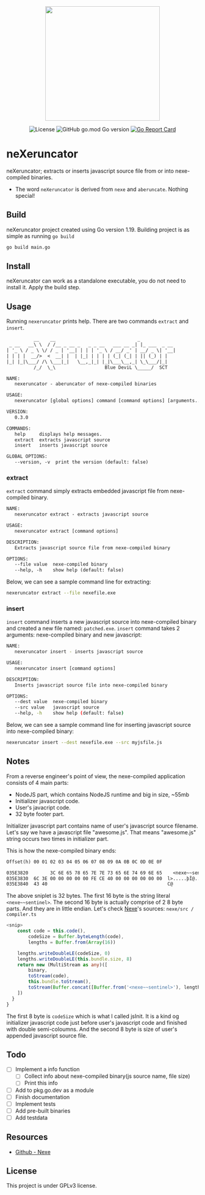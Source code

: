 <div align="center"><img src="https://user-images.githubusercontent.com/10853207/209234630-b29fbaaa-536b-4899-8eda-3a42a2d73023.png" width=300></div>

<p align="center"></p>

<div align="center">

![License](https://img.shields.io/badge/license-GPLv3-green)
![GitHub go.mod Go version](https://img.shields.io/github/go-mod/go-version/blue-devil/nexeruncator)
[![Go Report Card](https://goreportcard.com/badge/github.com/blue-devil/nexeruncator)](https://goreportcard.com/report/github.com/blue-devil/nexeruncator)

</div>

# neXeruncator

neXeruncator; extracts or inserts javascript source file from or into nexe-compiled binaries.

* The word `neXeruncator` is derived from `nexe` and `aberuncate`. Nothing special!

## Build

neXeruncator project created using Go version 1.19.
Building project is as simple as running `go build`

```bash
go build main.go
```

## Install

neXeruncator can work as a standalone executable, you do not need to install it.
Apply the build step.

## Usage

Running `nexeruncator` prints help. There are two commands `extract` and `insert`.

```txt
          __    __                              _
 _ __   __\ \  / /__ _ __ _   _ _ __   ___ __ _| |_ ___  _ __
| '_ \ / _ \ \/ / _ | '__| | | | '_ \ / __/ _' | __/ _ \| '__|
| | | |  __/>  <  __| |  | |_| | | | | (_| (_| | || (_) | |
|_| |_|\___/ /\ \___|_|   \__,_|_| |_|\___\__,_| \_\___/|_|
          /_/  \_\                  Blue DeviL \_____/  SCT

NAME:
   nexeruncator - aberuncator of nexe-compiled binaries

USAGE:
   nexeruncator [global options] command [command options] [arguments...]

VERSION:
   0.3.0

COMMANDS:
   help     displays help messages.
   extract  extracts javascript source
   insert   inserts javascript source

GLOBAL OPTIONS:
   --version, -v  print the version (default: false)
```

### extract

`extract` command simply extracts embedded javascript file from nexe-compiled
binary.

```txt
NAME:
   nexeruncator extract - extracts javascript source

USAGE:
   nexeruncator extract [command options]

DESCRIPTION:
   Extracts javascript source file from nexe-compiled binary

OPTIONS:
   --file value  nexe-compiled binary
   --help, -h    show help (default: false)
```

Below, we can see a sample command line for extracting:

```bash
nexeruncator extract --file nexefile.exe
```

### insert

`insert` command inserts a new javascript source into nexe-compiled binary and
created a new file named: `patched.exe`. `insert` command takes 2 arguments:
nexe-compiled binary and new javascript:

```bash
NAME:
   nexeruncator insert - inserts javascript source

USAGE:
   nexeruncator insert [command options]

DESCRIPTION:
   Inserts javascript source file into nexe-compiled binary

OPTIONS:
   --dest value  nexe-compiled binary
   --src value   javascript source
   --help, -h    show help (default: false)
```

Below, we can see a sample command line for inserting javascript source into
nexe-compiled binary:

```bash
nexeruncator insert --dest nexefile.exe --src myjsfile.js
```

## Notes

From a reverse engineer's point of view, the nexe-compiled application consists of 4 main parts:

* NodeJS part, which contains NodeJS runtime and big in size, ~55mb
* Initializer javascript code.
* User's javacript code.
* 32 byte footer part.

Initializer javascript part contains name of user's javascript source filename. Let's say we have a javascript file "awesome.js". That means "awesome.js" string occurs two times in initializer part.

This is how the nexe-compiled binary ends:

```txt
Offset(h) 00 01 02 03 04 05 06 07 08 09 0A 0B 0C 0D 0E 0F

035E3820        3C 6E 65 78 65 7E 7E 73 65 6E 74 69 6E 65    <nexe~~sentine
035E3830  6C 3E 00 00 00 00 00 FE CE 40 00 00 00 00 00 00  l>.....þÎ@......
035E3840  43 40                                            C@
```

The above sniplet is 32 bytes. The first 16 byte is the string literal `<nexe~~sentinel>`. The second 16 byte is actually comprise of 2 8 byte parts. And they are in little endian. Let's check [Nexe][gh-nexe]'s sources: `nexe/src
/
compiler.ts`

```ts
<snip>
    const code = this.code(),
        codeSize = Buffer.byteLength(code),
        lengths = Buffer.from(Array(16))

    lengths.writeDoubleLE(codeSize, 0)
    lengths.writeDoubleLE(this.bundle.size, 8)
    return new (MultiStream as any)([
        binary,
        toStream(code),
        this.bundle.toStream(),
        toStream(Buffer.concat([Buffer.from('<nexe~~sentinel>'), lengths])),
    ])
  }
}
```

The first 8 byte is `codeSize` which is what I called jsInit. It is a kind og initializer javascript code just before user's javascript code and finished with double semi-coloumns. And the second 8 byte is size of user's appended javascript source file.

## Todo

* [ ] Implement a info function
  * [ ] Collect info about nexe-compiled binary(js source name, file size)
  * [ ] Print this info
* [ ] Add to pkg.go.dev as a module
* [ ] Finish documentation
* [ ] Implement tests
* [ ] Add pre-built binaries
* [ ] Add testdata

## Resources

* [Github - Nexe][gh-nexe]

## License

This project is under GPLv3 license.

[gh-nexe]: https://github.com/nexe/nexe/
